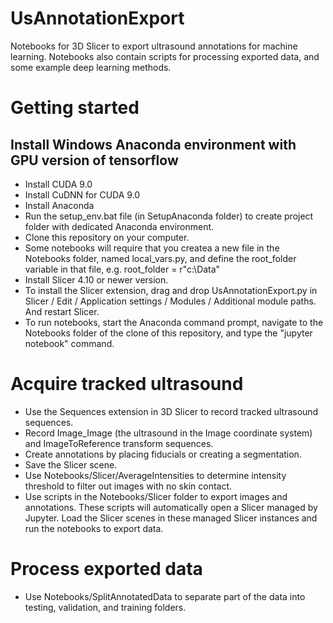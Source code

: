 # UsAnnotationExport
Notebooks for 3D Slicer  to export ultrasound annotations for machine learning.
Notebooks also contain scripts for processing exported data, and some example deep learning methods.

# Getting started
## Install Windows Anaconda environment with GPU version of tensorflow
- Install CUDA 9.0
- Install CuDNN for CUDA 9.0
- Install Anaconda
- Run the setup_env.bat file (in SetupAnaconda folder) to create project folder with dedicated Anaconda environment.
- Clone this repository on your computer.
- Some notebooks will require that you createa a new file in the Notebooks folder, named local_vars.py, and define the root_folder variable in that file, e.g. root_folder = r"c:\Data"
- Install Slicer 4.10 or newer version.
- To install the Slicer extension, drag and drop UsAnnotationExport.py in Slicer / Edit / Application settings / Modules / Additional module paths. And restart Slicer.
- To run notebooks, start the Anaconda command prompt, navigate to the Notebooks folder of the clone of this repository, and type the "jupyter notebook" command.

# Acquire tracked ultrasound
- Use the Sequences extension in 3D Slicer to record tracked ultrasound sequences.
- Record Image_Image (the ultrasound in the Image coordinate system) and ImageToReference transform sequences.
- Create annotations by placing fiducials or creating a segmentation.
- Save the Slicer scene.
- Use Notebooks/Slicer/AverageIntensities to determine intensity threshold to filter out images with no skin contact.
- Use scripts in the Notebooks/Slicer folder to export images and annotations. These scripts will automatically open a Slicer managed by Jupyter. Load the Slicer scenes in these managed Slicer instances and run the notebooks to export data.

# Process exported data
- Use Notebooks/SplitAnnotatedData to separate part of the data into testing, validation, and training folders.
